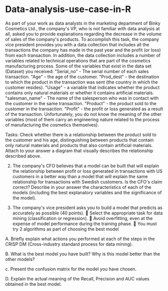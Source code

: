 # Data-analysis-use-case-in-R

As part of your work as data analysts in the marketing department of Binky Cosmetics Ltd., the company's VP, who is not familiar with data analysis at all, asked you to provide explanations regarding the decrease in the volume of sales of the company's products. To accomplish this task, the company vice president provides you with a data collection that includes all the transactions the company has made in the past year and the profit (or loss) from each transaction. In addition, the data collection includes a number of variables related to technical operations that are part of the cosmetics manufacturing process. Some of the variables that exist in the data set (Dataset) you received:
"Serial_no" - The serial number of each sales transaction.
"Age" - the age of the customer.
"Prod_dest" - the destination to which the product in the transaction was sent (the country in which the customer resides).
"Usage" - a variable that indicates whether the product contains only natural materials or whether it contains artificial materials.
"salesman_name" - The name of the salesperson who was in contact with the customer in the same transaction.
"Product" - the product sold to the customer in the transaction.
"Profit" - the profit or loss generated as a result of the transaction.
Unfortunately, you do not know the meaning of the other variables (most of them carry an engineering nature related to the process of manufacturing the cosmetics themselves).


Tasks:
Check whether there is a relationship between the product sold to the customer and his age, distinguishing between products that contain only natural materials and products that also contain artificial materials. Attach to your answer a diagram that visually describes the relationship described above.

2. The company's CFO believes that a model can be built that will explain the relationship between profit or loss generated in transactions with US customers in a better way than a model that will explain the same relationship for transactions with Swedish customers. Is the CFO's claim correct? Describe in your answer the characteristics of each of the models (including the best explanatory variables and the significance of the model).

3. The company's vice president asks you to build a model that predicts as accurately as possible (40 points).
 Select the appropriate task for data mining (classification or regression).
 Avoid overfitting, even at the expense of model performance during the training phase.
 You must try 2 algorithms as part of choosing the best model
 
A. Briefly explain what actions you performed at each of the steps in the CRISP DM (Cross-industry standard process for data mining).

B. What is the best model you have built? Why is this model better than the other models?

c. Present the confusion matrix for the model you have chosen.

D. Explain the actual meaning of the Recall, Precision and AUC values obtained in the best model.




